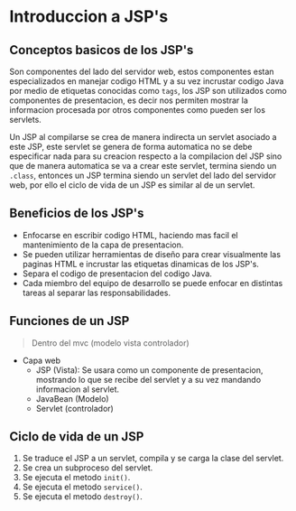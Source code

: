 # Introduccion a JSP's

## Conceptos basicos de los JSP's

Son componentes del lado del servidor web, estos componentes estan especializados en manejar codigo HTML y a su vez incrustar codigo Java por medio de etiquetas conocidas como `tags`, los
JSP son utilizados como componentes de presentacion, es decir nos permiten mostrar la informacion procesada por otros componentes como pueden ser los servlets.

Un JSP al compilarse se crea de manera indirecta un servlet asociado a este JSP, este servlet se genera de forma automatica no se debe especificar nada para su creacion respecto a la compilacion
del JSP sino que de manera automatica se va a crear este servlet, termina siendo un `.class`, entonces un JSP termina siendo un servlet del lado del servidor web, por ello el ciclo de vida de un
JSP es similar al de un servlet.

## Beneficios de los JSP's

* Enfocarse en escribir codigo HTML, haciendo mas facil el mantenimiento de la capa de presentacion.
* Se pueden utilizar herramientas de diseño para crear visualmente las paginas HTML e incrustar las etiquetas dinamicas de los JSP's.
* Separa el codigo de presentacion del codigo Java.
* Cada miembro del equipo de desarrollo se puede enfocar en distintas tareas al separar las responsabilidades.

## Funciones de un JSP

> Dentro del mvc (modelo vista controlador)

* Capa web
  * JSP (Vista): Se usara como un componente de presentacion, mostrando lo que se recibe del servlet y a su vez mandando informacion al servlet.
  * JavaBean (Modelo)
  * Servlet (controlador)

## Ciclo de vida de un JSP

1. Se traduce el JSP a un servlet, compila y se carga la clase del servlet.
2. Se crea un subproceso del servlet.
3. Se ejecuta el metodo `init()`.
4. Se ejecuta el metodo `service()`.
5. Se ejecuta el metodo `destroy()`.
